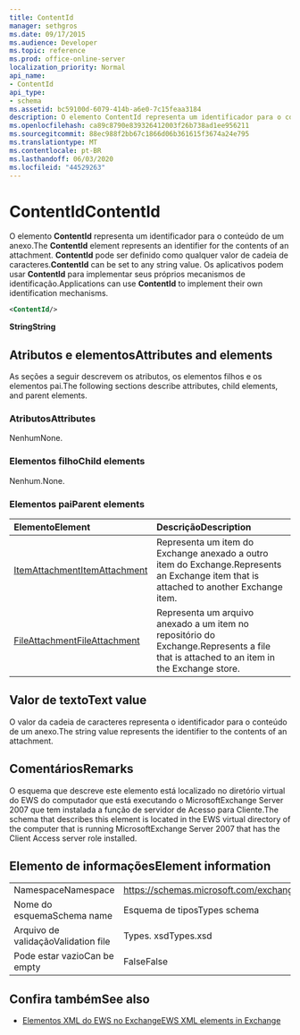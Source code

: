 ```yaml
---
title: ContentId
manager: sethgros
ms.date: 09/17/2015
ms.audience: Developer
ms.topic: reference
ms.prod: office-online-server
localization_priority: Normal
api_name:
- ContentId
api_type:
- schema
ms.assetid: bc59100d-6079-414b-a6e0-7c15feaa3184
description: O elemento ContentId representa um identificador para o conteúdo de um anexo. ContentId pode ser definido como qualquer valor de cadeia de caracteres. Os aplicativos podem usar ContentId para implementar seus próprios mecanismos de identificação.
ms.openlocfilehash: ca89c8790e839326412003f26b738ad1ee956211
ms.sourcegitcommit: 88ec988f2bb67c1866d06b361615f3674a24e795
ms.translationtype: MT
ms.contentlocale: pt-BR
ms.lasthandoff: 06/03/2020
ms.locfileid: "44529263"
---
```

# <a name="contentid"></a><span data-ttu-id="17e25-105">ContentId</span><span class="sxs-lookup"><span data-stu-id="17e25-105">ContentId</span></span>

<span data-ttu-id="17e25-106">O elemento **ContentId** representa um identificador para o conteúdo de um anexo.</span><span class="sxs-lookup"><span data-stu-id="17e25-106">The **ContentId** element represents an identifier for the contents of an attachment.</span></span> <span data-ttu-id="17e25-107">**ContentId** pode ser definido como qualquer valor de cadeia de caracteres.</span><span class="sxs-lookup"><span data-stu-id="17e25-107">**ContentId** can be set to any string value.</span></span> <span data-ttu-id="17e25-108">Os aplicativos podem usar **ContentId** para implementar seus próprios mecanismos de identificação.</span><span class="sxs-lookup"><span data-stu-id="17e25-108">Applications can use **ContentId** to implement their own identification mechanisms.</span></span> 
  
```xml
<ContentId/>
```

 <span data-ttu-id="17e25-109">**String**</span><span class="sxs-lookup"><span data-stu-id="17e25-109">**String**</span></span>
## <a name="attributes-and-elements"></a><span data-ttu-id="17e25-110">Atributos e elementos</span><span class="sxs-lookup"><span data-stu-id="17e25-110">Attributes and elements</span></span>

<span data-ttu-id="17e25-111">As seções a seguir descrevem os atributos, os elementos filhos e os elementos pai.</span><span class="sxs-lookup"><span data-stu-id="17e25-111">The following sections describe attributes, child elements, and parent elements.</span></span>
  
### <a name="attributes"></a><span data-ttu-id="17e25-112">Atributos</span><span class="sxs-lookup"><span data-stu-id="17e25-112">Attributes</span></span>

<span data-ttu-id="17e25-113">Nenhum</span><span class="sxs-lookup"><span data-stu-id="17e25-113">None.</span></span>
  
### <a name="child-elements"></a><span data-ttu-id="17e25-114">Elementos filho</span><span class="sxs-lookup"><span data-stu-id="17e25-114">Child elements</span></span>

<span data-ttu-id="17e25-115">Nenhum.</span><span class="sxs-lookup"><span data-stu-id="17e25-115">None.</span></span>
  
### <a name="parent-elements"></a><span data-ttu-id="17e25-116">Elementos pai</span><span class="sxs-lookup"><span data-stu-id="17e25-116">Parent elements</span></span>

|<span data-ttu-id="17e25-117">**Elemento**</span><span class="sxs-lookup"><span data-stu-id="17e25-117">**Element**</span></span>|<span data-ttu-id="17e25-118">**Descrição**</span><span class="sxs-lookup"><span data-stu-id="17e25-118">**Description**</span></span>|
|:-----|:-----|
|[<span data-ttu-id="17e25-119">ItemAttachment</span><span class="sxs-lookup"><span data-stu-id="17e25-119">ItemAttachment</span></span>](itemattachment.md) <br/> |<span data-ttu-id="17e25-120">Representa um item do Exchange anexado a outro item do Exchange.</span><span class="sxs-lookup"><span data-stu-id="17e25-120">Represents an Exchange item that is attached to another Exchange item.</span></span>  <br/> |
|[<span data-ttu-id="17e25-121">FileAttachment</span><span class="sxs-lookup"><span data-stu-id="17e25-121">FileAttachment</span></span>](fileattachment.md) <br/> |<span data-ttu-id="17e25-122">Representa um arquivo anexado a um item no repositório do Exchange.</span><span class="sxs-lookup"><span data-stu-id="17e25-122">Represents a file that is attached to an item in the Exchange store.</span></span>  <br/> |
   
## <a name="text-value"></a><span data-ttu-id="17e25-123">Valor de texto</span><span class="sxs-lookup"><span data-stu-id="17e25-123">Text value</span></span>

<span data-ttu-id="17e25-124">O valor da cadeia de caracteres representa o identificador para o conteúdo de um anexo.</span><span class="sxs-lookup"><span data-stu-id="17e25-124">The string value represents the identifier to the contents of an attachment.</span></span>
  
## <a name="remarks"></a><span data-ttu-id="17e25-125">Comentários</span><span class="sxs-lookup"><span data-stu-id="17e25-125">Remarks</span></span>

<span data-ttu-id="17e25-126">O esquema que descreve este elemento está localizado no diretório virtual do EWS do computador que está executando o MicrosoftExchange Server 2007 que tem instalada a função de servidor de Acesso para Cliente.</span><span class="sxs-lookup"><span data-stu-id="17e25-126">The schema that describes this element is located in the EWS virtual directory of the computer that is running MicrosoftExchange Server 2007 that has the Client Access server role installed.</span></span>
  
## <a name="element-information"></a><span data-ttu-id="17e25-127">Elemento de informações</span><span class="sxs-lookup"><span data-stu-id="17e25-127">Element information</span></span>

|||
|:-----|:-----|
|<span data-ttu-id="17e25-128">Namespace</span><span class="sxs-lookup"><span data-stu-id="17e25-128">Namespace</span></span>  <br/> |https://schemas.microsoft.com/exchange/services/2006/types  <br/> |
|<span data-ttu-id="17e25-129">Nome do esquema</span><span class="sxs-lookup"><span data-stu-id="17e25-129">Schema name</span></span>  <br/> |<span data-ttu-id="17e25-130">Esquema de tipos</span><span class="sxs-lookup"><span data-stu-id="17e25-130">Types schema</span></span>  <br/> |
|<span data-ttu-id="17e25-131">Arquivo de validação</span><span class="sxs-lookup"><span data-stu-id="17e25-131">Validation file</span></span>  <br/> |<span data-ttu-id="17e25-132">Types. xsd</span><span class="sxs-lookup"><span data-stu-id="17e25-132">Types.xsd</span></span>  <br/> |
|<span data-ttu-id="17e25-133">Pode estar vazio</span><span class="sxs-lookup"><span data-stu-id="17e25-133">Can be empty</span></span>  <br/> |<span data-ttu-id="17e25-134">False</span><span class="sxs-lookup"><span data-stu-id="17e25-134">False</span></span>  <br/> |
   
## <a name="see-also"></a><span data-ttu-id="17e25-135">Confira também</span><span class="sxs-lookup"><span data-stu-id="17e25-135">See also</span></span>



- [<span data-ttu-id="17e25-136">Elementos XML do EWS no Exchange</span><span class="sxs-lookup"><span data-stu-id="17e25-136">EWS XML elements in Exchange</span></span>](ews-xml-elements-in-exchange.md)

